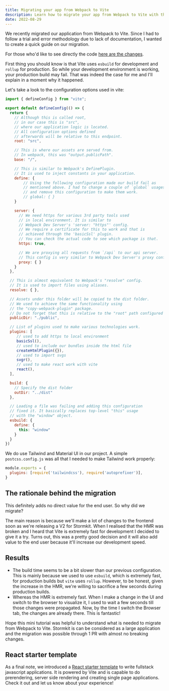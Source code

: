 ```yaml
---
title: Migrating your app from Webpack to Vite
description: Learn how to migrate your app from Webpack to Vite with this quick guide. Discover the configuration options used in Vite and the rationale behind the migration.
date: 2022-08-29
---
```


We recently migrated our application from Webpack to Vite.
Since I had to follow a trial and error methodology due to lack of documentation, I wanted to create
a quick guide on our migration.

For those who'd like to see directly the code [here are the changes](https://github.com/stormkit-io/app-stormkit-io/pull/406/files#diff-6a3b01ba97829c9566ef2d8dc466ffcffb4bdac08706d3d6319e42e0aa6890dd).

First thing you should know is that Vite uses `esbuild` for development and `rollup` for production. So while your development environment is working, your production build may fail. That was indeed the case for me and I'll explain in a moment why it happened.

Let's take a look to the configuration options used in vite:

```js
import { defineConfig } from "vite";

export default defineConfig(() => {
  return {
    // Although this is called root,
    // in our case this is "src",
    // where our application logic is located.
    // All configuration options defined
    // afterwards will be relative to this endpoint.
    root: "src",

    // This is where our assets are served from.
    // In webpack, this was "output.publicPath".
    base: "/",

    // This is similar to Webpack's DefinePlugin.
    // It is used to inject constants in your application.
    define: {
        // Using the following configuration made our build fail as
        // mentioned above. I had to change a couple of `global` usages
        // and remove this configuration to make them work.
        // global: { }
    }

    server: {
      // We need https for various 3rd party tools used
      // in local environment. It is similar to
      // Webpack Dev Server's 'server: "https"' config.
      // We require a certificate for this to work and that is
      // achieved through the 'basicSsl' plugin.
      // You can check the actual code to see which package is that.
      https: true,

      // We are proxying all requests from `/api` to our api server.
      // This config is very similar to Webpack Dev Server's proxy config.
      proxy: { }
    }
  },

  // This is almost equivalent to Webpack's "resolve" config.
  // It is used to import files using aliases.
  resolve: { },

  // Assets under this folder will be copied to the dist folder.
  // We used to achieve the same functionality using
  // the "copy-webpack-plugin" package.
  // Do not forget that this is relative to the "root" path configured above.
  publicDir: "./public",

  // List of plugins used to make various technologies work.
  plugins: [
     // used to add https to local environment
     basicSsl(),
     // used to include our bundles inside the html file
     createHtmlPlugin({}),
     // used to import svgs
     svgr(),
     // used to make react work with vite
     react(),
  ],

  build: {
    // Specify the dist folder
    outDir: "../dist"
  },

  // Loading a file was failing and adding this configuration
  // fixed it. It basically replaces top-level "this" usage
  // with the "window" object.
  esbuild: {
    define: {
      this: "window"
    }
  }
})
```

We do use Tailwind and Material UI in our project. A simple `postcss.config.js` was all that I needed to make Tailwind work properly:

```js
module.exports = {
  plugins: [require('tailwindcss'), require('autoprefixer')],
}
```

## The rationale behind the migration

This definitely adds no direct value for the end user. So why did we migrate?

The main reason is because we'll make a lot of changes to the frontend soon as we're releasing a V2 for Stormkit. When I realised that the HMR was broken and I heard that Vite is extremely fast for development I decided to give it a try. Turns out, this was a pretty good decision and it will also add value to the end user because it'll increase our development speed.

## Results

- The build time seems to be a bit slower than our previous configuration. This is mainly because we used to use `esbuild`, which is extremely fast, for production builds but `vite` uses `rollup`. However, to be honest, given the increase in the HMR, we're willing to sacrifice a few seconds during production builds.
- Whereas the HMR is extremely fast. When I make a change in the UI and switch to the browser to visualize it, I used to wait a few seconds till those changes were propagated. Now, by the time I switch the Browser tab, the changes are already there. This is fantastic!

Hope this mini tutorial was helpful to understand what is needed to migrate from Webpack to Vite. Stormkit is can be considered as a large application and the migration was possible through 1 PR with almost no breaking changes.

## React starter template

As a final note, we introduced a [React starter template](https://github.com/stormkit-io/monorepo-template-react) to write fullstack javascript applications. It is powered by Vite and is capable to do prerendering, server side rendering and creating single page applications. Check it out and let us know about your experience!
